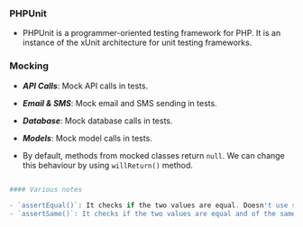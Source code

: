 ### PHPUnit

- PHPUnit is a programmer-oriented testing framework for PHP. It is an instance of the xUnit architecture for unit
  testing frameworks.

### Mocking

- ***API Calls***: Mock API calls in tests.
- ***Email & SMS***: Mock email and SMS sending in tests.
- ***Database***: Mock database calls in tests.
- ***Models***: Mock model calls in tests.

- By default, methods from mocked classes return `null`. We can change this behaviour by using `willReturn()` method.

```php

#### Various notes

- `assertEqual()`: It checks if the two values are equal. Doesn't use strict comparison. May result in false positives.
- `assertSame()`: It checks if the two values are equal and of the same type. Uses strict comparison.